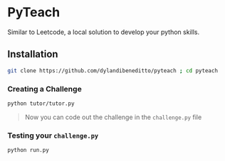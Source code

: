 # PyTeach 

Similar to Leetcode, a local solution to develop your python skills.

## Installation

```bash
git clone https://github.com/dylandibeneditto/pyteach ; cd pyteach
```

### Creating a Challenge

```bash
python tutor/tutor.py
```

> Now you can code out the challenge in the `challenge.py` file

### Testing your `challenge.py`

```bash
python run.py
```
